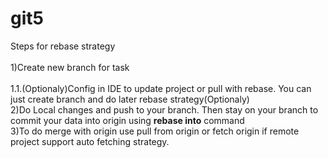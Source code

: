 # git5
<b4>Steps for rebase strategy</b4><br><br>
1)Create new branch for task<br><br>
1.1.(Optionaly)Config in IDE to update project or pull with rebase. You can just create branch and do later rebase strategy(Optionaly)<br>
2)Do Local changes and push to your branch. Then stay on your branch  to commit your data into origin using <b>rebase into</b> command<br>
3)To do merge with origin use pull from origin or fetch origin if remote project support auto fetching strategy.

